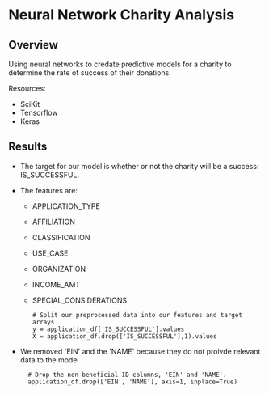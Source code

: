 # Neural Network Charity Analysis

## Overview

Using neural networks to credate predictive models for a charity to determine the rate of success of their donations.

Resources:

- SciKit
- Tensorflow
- Keras

## Results

- The target for our model is whether or not the charity will be a success: IS_SUCCESSFUL.

- The features are:
  - APPLICATION_TYPE
  - AFFILIATION
  - CLASSIFICATION
  - USE_CASE
  - ORGANIZATION
  - INCOME_AMT
  - SPECIAL_CONSIDERATIONS
  
        # Split our preprocessed data into our features and target arrays
        y = application_df['IS_SUCCESSFUL'].values
        X = application_df.drop(['IS_SUCCESSFUL'],1).values

- We removed 'EIN' and the 'NAME' because they do not proivde relevant data to the model

        # Drop the non-beneficial ID columns, 'EIN' and 'NAME'.
        application_df.drop(['EIN', 'NAME'], axis=1, inplace=True)
